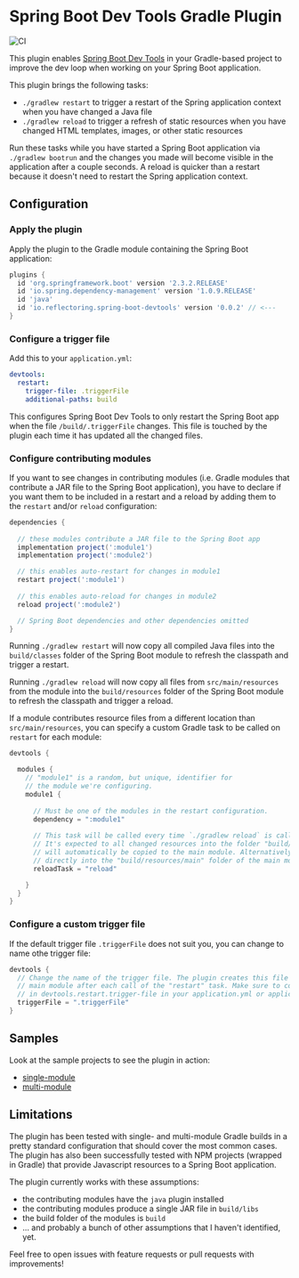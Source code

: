 # Spring Boot Dev Tools Gradle Plugin

![CI](https://github.com/thombergs/spring-devtools-gradle-plugin/workflows/CI/badge.svg)

This plugin enables [Spring Boot Dev Tools](https://docs.spring.io/spring-boot/docs/current/reference/html/using-spring-boot.html#using-boot-devtools) in your Gradle-based project to improve the dev loop when working on your Spring Boot application.

This plugin brings the following tasks:

* `./gradlew restart` to trigger a restart of the Spring application context when you have changed a Java file
* `./gradlew reload` to trigger a refresh of static resources when you have changed HTML templates, images, or other static resources

Run these tasks while you have started a Spring Boot application via `./gradlew bootrun` and the changes you made will become visible in the application after a couple seconds. A reload is quicker than a restart because it doesn't need to restart the Spring application context.

## Configuration

### Apply the plugin

Apply the plugin to the Gradle module containing the Spring Boot application:

```groovy
plugins {
  id 'org.springframework.boot' version '2.3.2.RELEASE'
  id 'io.spring.dependency-management' version '1.0.9.RELEASE'
  id 'java'
  id 'io.reflectoring.spring-boot-devtools' version '0.0.2' // <---
}
```

### Configure a trigger file

Add this to your `application.yml`:

```yaml
devtools:
  restart:
    trigger-file: .triggerFile
    additional-paths: build
```

This configures Spring Boot Dev Tools to only restart the Spring Boot app when the file `/build/.triggerFile` changes. This file is touched by the plugin each time it has updated all the changed files.

### Configure contributing modules

If you want to see changes in contributing modules (i.e. Gradle modules that contribute a JAR file to the Spring Boot application), you have to declare if you want them to be included in a restart and a reload by adding them to the `restart` and/or `reload` configuration:

```groovy
dependencies {
 
  // these modules contribute a JAR file to the Spring Boot app 
  implementation project(':module1') 
  implementation project(':module2')

  // this enables auto-restart for changes in module1
  restart project(':module1') 
  
  // this enables auto-reload for changes in module2
  reload project(':module2')

  // Spring Boot dependencies and other dependencies omitted
}
```

Running `./gradlew restart` will now copy all compiled Java files into the `build/classes` folder of the Spring Boot module to refresh the classpath and trigger a restart.

Running `./gradlew reload` will now copy all files from `src/main/resources` from the module into the `build/resources` folder of the Spring Boot module to refresh the classpath and trigger a reload.

If a module contributes resource files from a different location than `src/main/resources`, you can specify a custom Gradle task to be called on `restart` for each module:

```groovy
devtools {

  modules {
    // "module1" is a random, but unique, identifier for
    // the module we're configuring.
    module1 {                                  
      
      // Must be one of the modules in the restart configuration.
      dependency = ":module1"                   
      
      // This task will be called every time `./gradlew reload` is called. 
      // It's expected to all changed resources into the folder "build/resources/main". From there, they
      // will automatically be copied to the main module. Alternatively, this task can copy any changed files 
      // directly into the "build/resources/main" folder of the main module.
      reloadTask = "reload"

    }
  }
}
```

### Configure a custom trigger file

If the default trigger file `.triggerFile` does not suit you, you can change to name othe trigger file:

```groovy
devtools {
  // Change the name of the trigger file. The plugin creates this file in the "build" folder of the
  // main module after each call of the "restart" task. Make sure to configure the same trigger file
  // in devtools.restart.trigger-file in your application.yml or application.properties file.
  triggerFile = ".triggerFile"
}
```

## Samples

Look at the sample projects to see the plugin in action:

* [single-module](samples/single-module)
* [multi-module](samples/multi-module)

## Limitations

The plugin has been tested with single- and multi-module Gradle builds in a pretty standard configuration that should cover the most common cases. The plugin has also been successfully tested with NPM projects (wrapped in Gradle) that provide Javascript resources to a Spring Boot application.  

The plugin currently works with these assumptions:

* the contributing modules have the `java` plugin installed
* the contributing modules produce a single JAR file in `build/libs`
* the build folder of the modules is `build`
* ... and probably a bunch of other assumptions that I haven't identified, yet.

Feel free to open issues with feature requests or pull requests with improvements!